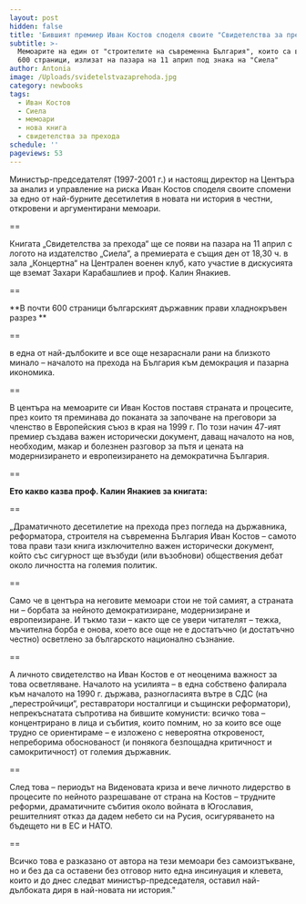 ```yaml
---
layout: post
hidden: false
title: 'Бившият премиер Иван Костов споделя своите "Свидетелства за прехода" в книга '
subtitle: >-
  Мемоарите на един от "строителите на съвременна България", които са в почти
  600 страници, излизат на пазара на 11 април под знака на "Сиела"
author: Antonia
image: /Uploads/svidetelstvazaprehoda.jpg
category: newbooks
tags:
  - Иван Костов
  - Сиела
  - мемоари
  - нова книга
  - свидетелства за прехода
schedule: ''
pageviews: 53
---
```

Министър-председателят (1997-2001 г.) и настоящ директор на Центъра за анализ и управление на риска Иван Костов споделя своите спомени за едно от най-бурните десетилетия в новата ни история в честни, откровени и аргументирани мемоари.

\==

Книгата „Свидетелства за прехода“ ще се появи на пазара на 11 април с логото на издателство „Сиела“, а премиерата е същия ден от 18,30 ч. в зала „Концертна“ на Централен военен клуб, като участие в дискусията ще вземат Захари Карабашлиев и проф. Калин Янакиев. 

\==

**В почти 600 страници българският държавник прави хладнокръвен разрез **

\==

в една от най-дълбоките и все още незараснали рани на близкото минало –  началото на прехода на България към демокрация и пазарна икономика.

\==

В центъра на мемоарите си Иван Костов поставя страната и процесите, през които тя преминава до поканата за започване на преговори за членство в Европейския съюз в края на 1999 г. По този начин 47-ият премиер създава важен исторически документ,  даващ началото на нов, необходим, макар и болезнен разговор за пътя и цената на модернизирането и европеизирането на демократична България.

\==

**Ето какво казва проф. Калин Янакиев за книгата:**

\==

„Драматичното десетилетие на прехода през погледа на държавника, реформатора, строителя на съвременна България Иван Костов – самото това прави тази книга изключително важен исторически документ, който със сигурност ще възбуди (или възобнови) обществения дебат около личността на големия политик. 

\==

Само че в центъра на неговите мемоари стои не той самият, а страната ни – борбата за нейното демократизиране, модернизиране и европеизиране. И тъкмо тази – както ще се увери читателят – тежка, мъчителна борба е онова, което все още не е достатъчно (и достатъчно честно) осветлено за българското национално съзнание. 

\==

А личното свидетелство на Иван Костов е от неоценима важност за това осветляване. Началото на усилията – в една собствено фалирала към началото на 1990 г. държава, разногласията вътре в СДС (на „перестройчици“, реставратори носталгици и същински реформатори), непрекъснатата съпротива на бившите комунисти: всичко това – концентрирано в лица и събития, които помним, но за които все още трудно се ориентираме – е изложено с невероятна откровеност, непреборима обоснованост (и понякога безпощадна критичност и самокритичност) от големия държавник. 

\==

След това – периодът на Виденовата криза и вече личното лидерство в процесите по нейното разрешаване от страна на Костов – трудните реформи, драматичните събития около войната в Югославия, решителният отказ да дадем небето си на Русия, осигуряването на бъдещето ни в ЕС и НАТО. 

\==

Всичко това е разказано от автора на тези мемоари без самоизтъкване, но и без да са оставени без отговор нито една инсинуация и клевета, които и до днес следват министър-председателя, оставил най-дълбоката диря в най-новата ни история."
